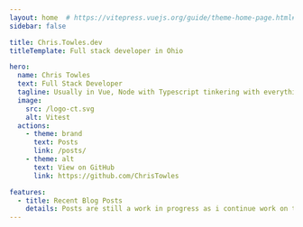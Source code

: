 ```yaml
---
layout: home  # https://vitepress.vuejs.org/guide/theme-home-page.html#hero-section
sidebar: false

title: Chris.Towles.dev
titleTemplate: Full stack developer in Ohio

hero:
  name: Chris Towles
  text: Full Stack Developer
  tagline: Usually in Vue, Node with Typescript tinkering with everything else. 
  image:
    src: /logo-ct.svg
    alt: Vitest
  actions:
    - theme: brand
      text: Posts
      link: /posts/
    - theme: alt
      text: View on GitHub
      link: https://github.com/ChrisTowles

features:
  - title: Recent Blog Posts 
    details: Posts are still a work in progress as i continue work on the site.
---
```

